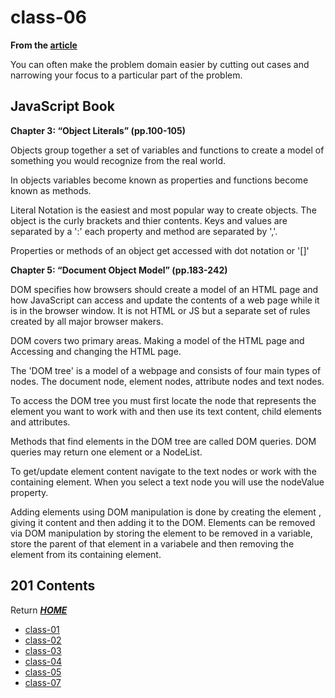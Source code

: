 # class-06 

**From the [article](https://simpleprogrammer.com/understanding-the-problem-domain-is-the-hardest-part-of-programming)**

You can often make the problem domain easier by cutting out cases and narrowing your focus to a particular part of the problem.

## JavaScript Book

**Chapter 3: “Object Literals” (pp.100-105)**

Objects group together a set of variables and functions to create a model of something you would recognize from the real world.

In objects variables become known as properties and functions become known as methods. 

Literal Notation is the easiest and most popular way to create objects. The object is the curly brackets and thier contents. Keys and values are separated by a ':' each property and method are separated by ','.

Properties or methods of an object get accessed with dot notation or '[]'


**Chapter 5: “Document Object Model” (pp.183-242)**

DOM specifies how browsers should create a model of an HTML page and how JavaScript can access and update the contents of a web page while it is in the browser window. It is not HTML or JS but a separate set of rules created by all major browser makers. 

DOM covers two primary areas. Making a model of the HTML page and Accessing and changing the HTML page.

The 'DOM tree' is a model of a webpage and consists of four main types of nodes. The document node, element nodes, attribute nodes and text nodes. 

To access the DOM tree you must first locate the node that represents the element you want to work with and then use its text content, child elements and attributes. 

Methods that find elements in the DOM tree are called DOM queries. DOM queries may return one element or a NodeList.

To get/update element content navigate to the text nodes or work with the containing element. When you select a text node you will use the nodeValue property.

Adding elements using DOM manipulation is done by creating the element , giving it content and then adding it to the DOM. Elements can be removed via DOM manipulation by storing the element to be removed in a variable, store the parent of that element in a variabele and then removing the element from its containing element. 

## 201 Contents
Return [**_HOME_**](https://DustinHall.github.io/reading-notes)
* [class-01](https://dustinhall.github.io/reading-notes/class-01)
* [class-02](http://dustinhall.github.io/reading-notes/class-02)
* [class-03](http://dustinhall.github.io/reading-notes/class-03)
* [class-04](http://dustinhall.github.io/reading-notes/class-04)
* [class-05](http://dustinhall.github.io/reading-notes/class-05)
* [class-07](http://dustinhall.github.io/reading-notes/class-07)